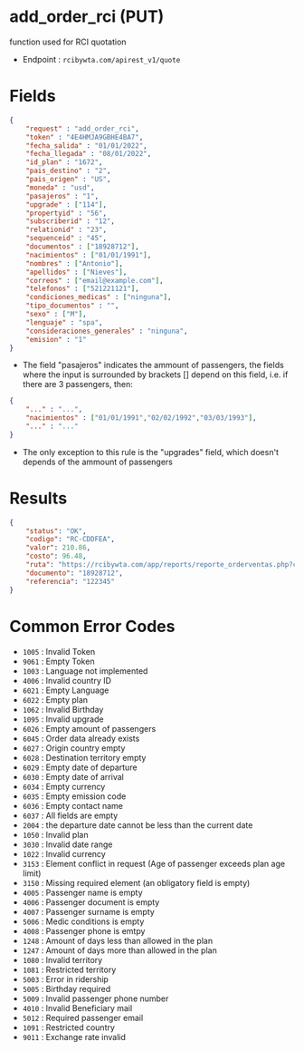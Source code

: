 # add_order_rci (PUT)

function used for RCI quotation

* Endpoint : ```rcibywta.com/apirest_v1/quote```

# Fields

```JSON
{
    "request" : "add_order_rci",
    "token" : "4E4HMJA9GBHE4BA7",
    "fecha_salida" : "01/01/2022",
    "fecha_llegada" : "08/01/2022",
    "id_plan" : "1672",
    "pais_destino" : "2", 
    "pais_origen" : "US",
    "moneda" : "usd",
    "pasajeros" : "1",
    "upgrade" : ["114"],
    "propertyid" : "56",
    "subscriberid" : "12",
    "relationid" : "23",
    "sequenceid" : "45",
    "documentos" : ["18928712"],
    "nacimientos" : ["01/01/1991"],
    "nombres" : ["Antonio"],
    "apellidos" : ["Nieves"],
    "correos" : ["email@example.com"],
    "telefonos" : ["521221121"],
    "condiciones_medicas" : ["ninguna"],
    "tipo_documentos" : "",
    "sexo" : ["M"],
    "lenguaje" : "spa",
    "consideraciones_generales" : "ninguna",
    "emision" : "1"
}
```

* The field "pasajeros" indicates the ammount of passengers, the fields where the input is surrounded by brackets [] depend on this field, i.e. if there are 3 passengers, then: 

```JSON
{
    "..." : "...",
    "nacimientos" : ["01/01/1991","02/02/1992","03/03/1993"],
    "..." : "..."
}
```

* The only exception to this rule is the "upgrades" field, which doesn't depends of the ammount of passengers

# Results

```JSON
{
    "status": "OK",
    "codigo": "RC-CDDFEA",
    "valor": 210.86,
    "costo": 96.48,
    "ruta": "https://rcibywta.com/app/reports/reporte_orderventas.php?codigo=RC-CDDFEA&selectLanguage=es&broker_sesion=375",
    "documento": "18928712",
    "referencia": "122345"
}
```

# Common Error Codes

* ```1005``` : Invalid Token 
* ```9061``` : Empty Token
* ```1003``` : Language not implemented
* ```4006``` : Invalid country ID
* ```6021``` : Empty Language
* ```6022``` : Empty plan
* ```1062``` : Invalid Birthday
* ```1095``` : Invalid upgrade
* ```6026``` : Empty amount of passengers
* ```6045``` : Order data already exists
* ```6027``` : Origin country empty
* ```6028``` : Destination territory empty
* ```6029``` : Empty date of departure
* ```6030``` : Empty date of arrival
* ```6034``` : Empty currency
* ```6035``` : Empty emission code
* ```6036``` : Empty contact name
* ```6037``` : All fields are empty
* ```2004``` : the departure date cannot be less than the current date
* ```1050``` : Invalid plan
* ```3030``` : Invalid date range
* ```1022``` : Invalid currency
* ```3153``` : Element conflict in request (Age of passenger exceeds plan age limit)
* ```3150``` :  Missing required element (an obligatory field is empty)
* ```4005``` : Passenger name is empty
* ```4006``` : Passenger document is empty
* ```4007``` : Passenger surname is empty
* ```5006``` : Medic conditions is empty
* ```4008``` : Passenger phone is emtpy
* ```1248``` : Amount of days less than allowed in the plan
* ```1247``` : Amount of days more than allowed in the plan
* ```1080``` : Invalid territory
* ```1081``` : Restricted territory
* ```5003``` : Error in ridership
* ```5005``` : Birthday required
* ```5009``` : Invalid passenger phone number
* ```4010``` : Invalid Beneficiary mail
* ```5012``` : Required passenger email
* ```1091``` : Restricted country
* ```9011``` : Exchange rate invalid
